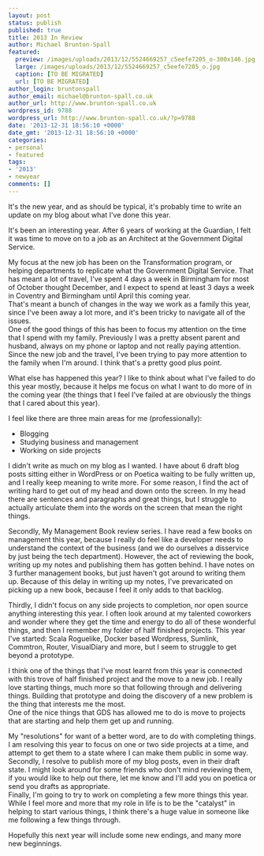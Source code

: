 ```yaml
---
layout: post
status: publish
published: true
title: 2013 In Review
author: Michael Brunton-Spall
featured:
  preview: /images/uploads/2013/12/5524669257_c5eefe7205_o-300x146.jpg
  large: /images/uploads/2013/12/5524669257_c5eefe7205_o.jpg
  caption: [TO BE MIGRATED]
  url: [TO BE MIGRATED]
author_login: bruntonspall
author_email: michael@brunton-spall.co.uk
author_url: http://www.brunton-spall.co.uk
wordpress_id: 9788
wordpress_url: http://www.brunton-spall.co.uk/?p=9788
date: '2013-12-31 18:56:10 +0000'
date_gmt: '2013-12-31 18:56:10 +0000'
categories:
- personal
- featured
tags:
- '2013'
- newyear
comments: []
---
```

<p>It's the new year, and as should be typical, it's probably time to write an update on my blog about what I've done this year.</p>
<p>It's been an interesting year. After 6 years of working at the Guardian, I felt it was time to move on to a job as an Architect at the Government Digital Service.</p>
<!--more-->
<p>My focus at the new job has been on the Transformation program, or helping departments to replicate what the Government Digital Service. That has meant a lot of travel, I've spent 4 days a week in Birmingham for most of October thought December, and I expect to spend at least 3 days a week in Coventry and Birmingham until April this coming year.<br />
That's meant a bunch of changes in the way we work as a family this year, since I've been away a lot more, and it's been tricky to navigate all of the issues.<br />
One of the good things of this has been to focus my attention on the time that I spend with my family. Previously I was a pretty absent parent and husband, always on my phone or laptop and not really paying attention. Since the new job and the travel, I've been trying to pay more attention to the family when I'm around. I think that's a pretty good plus point.</p>
<p>What else has happened this year? I like to think about what I've failed to do this year mostly, because it helps me focus on what I want to do more of in the coming year (the things that I feel I've failed at are obviously the things that I cared about this year).</p>
<p>I feel like there are three main areas for me (professionally):</p>
<ul>
<li>Blogging</li>
<li>Studying business and management</li>
<li>Working on side projects</li>
</ul>
<p>I didn't write as much on my blog as I wanted. I have about 6 draft blog posts sitting either in WordPress or on Poetica waiting to be fully written up, and I really keep meaning to write more. For some reason, I find the act of writing hard to get out of my head and down onto the screen. In my head there are sentences and paragraphs and great things, but I struggle to actually articulate them into the words on the screen that mean the right things.</p>
<p>Secondly, My Management Book review series. I have read a few books on management this year, because I really do feel like a developer needs to understand the context of the business (and we do ourselves a disservice by just being the tech department). However, the act of reviewing the book, writing up my notes and publishing them has gotten behind. I have notes on 3 further management books, but just haven't got around to writing them up. Because of this delay in writing up my notes, I've prevaricated on picking up a new book, because I feel it only adds to that backlog.</p>
<p>Thirdly, I didn't focus on any side projects to completion, nor open source anything interesting this year. I often look around at my talented coworkers and wonder where they get the time and energy to do all of these wonderful things, and then I remember my folder of half finished projects. This year I've started: Scala Roguelike, Docker based Wordpress, Sumlink, Commtron, Router, VisualDiary and more, but I seem to struggle to get beyond a prototype.</p>
<p>I think one of the things that I've most learnt from this year is connected with this trove of half finished project and the move to a new job. I really love starting things, much more so that following through and delivering things. Building that prototype and doing the discovery of a new problem is the thing that interests me the most.<br />
One of the nice things that GDS has allowed me to do is move to projects that are starting and help them get up and running.</p>
<p>My "resolutions" for want of a better word, are to do with completing things. I am resolving this year to focus on one or two side projects at a time, and attempt to get them to a state where I can make them public in some way.<br />
Secondly, I resolve to publish more of my blog posts, even in their draft state. I might look around for some friends who don't mind reviewing them, if you would like to help out there, let me know and I'll add you on poetica or send you drafts as appropriate.<br />
Finally, I'm going to try to work on completing a few more things this year. While I feel more and more that my role in life is to be the "catalyst" in helping to start various things, I think there's a huge value in someone like me following a few things through.</p>
<p>Hopefully this next year will include some new endings, and many more new beginnings.</p>
